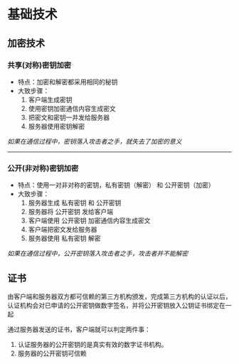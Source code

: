 # 基础技术

## 加密技术

### 共享(对称)密钥加密

- 特点：加密和解密都采用相同的秘钥
- 大致步骤：
  1. 客户端生成密钥
  2. 使用密钥加密通信内容生成密文
  3. 把密文和密钥一并发给服务器
  4. 服务器使用密钥解密

*如果在通信过程中，密钥落入攻击者之手，就失去了加密的意义*

------

### 公开(非对称)密钥加密

- 特点：使用一对非对称的密钥，私有密钥（解密） 和 公开密钥（加密）
- 大致步骤：
  1. 服务器生成 私有密钥 和 公开密钥
  2. 服务器将 公开密钥 发给客户端
  3. 客户端使用 公开密钥 加密通信内容生成密文
  4. 客户端把密文发给服务器
  5. 服务器使用 私有密钥 解密

*如果在通信过程中，公开密钥落入攻击者之手，攻击者并不能解密*

## 证书

由客户端和服务器双方都可信赖的第三方机构颁发，完成第三方机构的认证以后，认证机构会对已申请的公开密钥做数字签名，并将公开密钥放入公钥证书绑定在一起

通过服务器发送的证书，客户端就可以判定两件事：

1. 认证服务器的公开密钥的是真实有效的数字证书机构。
2. 服务器的公开密钥可信赖